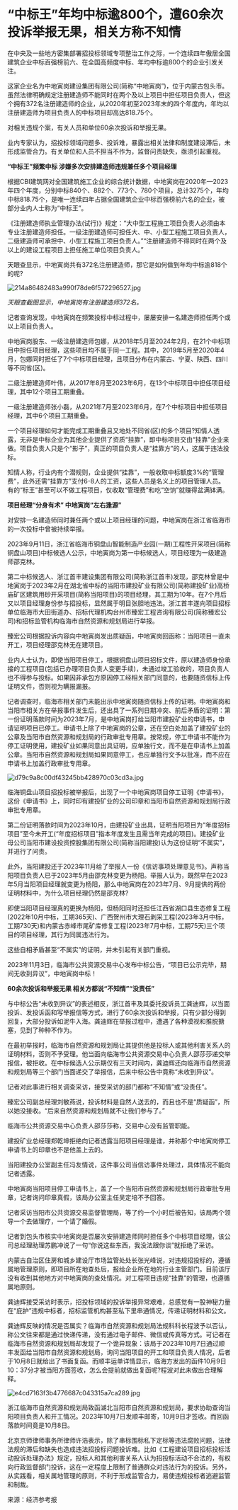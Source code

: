 # “中标王”年均中标逾800个，遭60余次投诉举报无果，相关方称不知情

在中央及一些地方密集部署招投标领域专项整治工作之际，一个连续四年傲居全国建筑企业中标百强榜前六、在全国高频度中标、年均中标逾800个的企业引发关注。

这家企业名为中地寅岗建设集团有限公司(简称“中地寅岗”)，位于内蒙古包头市。虽然法律明确规定注册建造师不能同时在两个及以上项目中担任项目负责人，但这个拥有372名注册建造师的企业，从2020年初至2023年末的四个年度内，年均以注册建造师为项目负责人的中标项目却高达818.75个。

对相关违规个案，有关人员和单位60余次投诉和举报无果。

业内专家认为，招投标领域问题多、投诉难，暴露出相关法律和制度建设滞后，未形成监管合力。有关单位和人员不担当不作为，监督问责缺失，亟须引起重视。

**“中标王”频繁中标 涉嫌多次安排建造师违规兼任多个项目经理**

根据CBI建筑网对全国建筑施工企业的综合统计数据，中地寅岗在2020年—2023年四个年度，分别中标840个、882个、773个、780个项目，总计3275个，年均中标818.75个，是唯一连续四年占据全国建筑企业中标百强榜前六名的企业，被部分业内人士称为“中标王”。

《注册建造师执业管理办法(试行)》规定：“大中型工程施工项目负责人必须由本专业注册建造师担任。一级注册建造师可担任大、中、小型工程施工项目负责人，二级建造师可承担中、小型工程施工项目负责人。”“注册建造师不得同时在两个及以上的建设工程项目上担任施工单位项目负责人。”

天眼查显示，中地寅岗共有372名注册建造师，那它是如何做到年均中标逾818个的呢?

![214a86482483a990f78de6f572296527.jpg](https://raw.githubusercontent.com/qqhsx/qqnews_image/main/2024/04/11/“中标王”年均中标逾800个，遭60余次投诉举报无果，相关方称不知情/214a86482483a990f78de6f572296527.jpg)

_天眼查截图显示，中地寅岗有注册建造师372名。_

记者查询发现，中地寅岗在频繁投标中标过程中，屡屡安排一名建造师担任两个或以上项目负责人。

中地寅岗股东、一级注册建造师包娜，从2018年5月至2024年2月，在21个中标项目中担任项目经理，这些项目均不属于同一工程。其中，2019年5月至2020年4月，包娜同时担任了7个中标项目经理，且项目分布在内蒙古、宁夏、陕西、四川等不同省(区)。

二级注册建造师叶伟，从2017年8月至2023年6月，在13个中标项目中担任项目经理，其中12个项目工期重叠。

一级注册建造师张小磊，从2021年7月至2023年6月，在7个中标项目中担任项目经理，其中6个项目工期重叠。

一个项目经理如何才能完成工期重叠且又地处不同省(区)的多个项目?知情人透露，无非是中标企业为其他企业提供了资质“挂靠”，即中标项目交由“挂靠”企业来做。项目负责人只是个“影子”，真正的项目负责人是“挂靠方”的人，这属于违法投标。

知情人称，行业内有个潜规则，企业提供“挂靠”，一般收取中标额度3%的“管理费”，此外还需“挂靠方”支付6-8人的工资，这些人员是名义上的项目管理人员。有的“标王”甚至可以不做工程项目，仅收取“管理费”和吃“空饷”就赚得盆满钵满。

**项目经理“分身有术” 中地寅岗“左右逢源”**

对安排一名建造师同时兼任两个或以上项目经理的问题，中地寅岗在浙江省临海市的一次投标中曾被持续举报。

2023年9月11日，浙江省临海市铜盘山智能制造产业园(一期)工程性开采项目(简称铜盘山项目)中标候选人公示，中地寅岗为第一中标候选人，项目经理为一级建造师邵克林。

第二中标候选人、浙江首丰建设集团有限公司(简称浙江首丰)发现，邵克林曾是中地寅岗于2023年2月在湖北省中标的当阳市建投矿业有限公司(简称建投矿业)高桥庙矿区建筑用砂开采项目(简称当阳项目)的项目经理，其工期为10年。在7个月后又以项目经理身份参与招投标，显然属于明目张胆地违法。浙江首丰遂向项目招标单位临海市大田街道办、招标代理机构台州市臻宏工程咨询有限公司(简称臻宏公司)和招标监管机构临海市自然资源和规划局进行举报。

臻宏公司根据投诉内容向中地寅岗发出质疑函，中地寅岗回函称：当阳项目一直未开工，项目经理邵克林无在建项目。

业内人士认为，即使当阳项目停工，根据铜盘山项目招标文件，原以建造师身份承接的工程项目(包括已办理项目负责人变更手续)，未通过竣工验收的，项目负责人也不得参与投标。如果因非承包方原因停工经相关部门同意的，也要随资信标上传证明文件，否则视为瞒报漏报。

记者调查时，临海市相关部门未能出示中地寅岗随资信标上传的证明。中地寅岗和当阳市相关方在举报事件发生后，还出具了一系列日期冲突、前后矛盾的证明：第一份证明落款时间为2023年7月，是中地寅岗打给当阳市建投矿业的申请书，申请证明项目已停工。申请书上除了中地寅岗的公章，还在空白处加盖了建投矿业的公章及当阳市自然资源和规划局的行政审批专用章。按常规，停工申请书不能作为停工证明使用，建投矿业如果同意出具证明，应单独行文，而不是在申请书上加盖公章。当阳市自然资源和规划局如果同意停工，也应单独行文予以批准，而不应在申请书上加盖行政审批专用章。

![d79c9a8c00df43245bb428970c03cd3a.jpg](https://raw.githubusercontent.com/qqhsx/qqnews_image/main/2024/04/11/“中标王”年均中标逾800个，遭60余次投诉举报无果，相关方称不知情/d79c9a8c00df43245bb428970c03cd3a.jpg)

临海铜盘山项目招投标被举报后，出现了一个中地寅岗项目停工证明《申请书》，这份《申请书》上，同时印有建投矿业的公司印章和当阳市自然资源和规划局行政审批专用章。

第二份证明落款时间为2023年10月，由建投矿业出具，证明当阳项目为“年度招标项目”至今未开工(“年度招标项目”指本年度发生且需当年完成的项目)。建投矿业母公司当阳市建设投资控股集团有限公司(简称当阳建投)认为这份证明“不属实”，并进行了问责。

此外，当阳建投还于2023年11月给了举报人一份《信访事项处理意见书》。声称当阳项目负责人已于2023年5月由邵克林变更为杨阳。举报人认为，既然早在2023年5月当阳项目经理就变更为杨阳，那么中地寅岗在2023年7月、9月提供的两份证明材料中，为什么项目经理仍然是邵克林?

即使当阳项目经理真的更换为杨阳，但杨阳同时还担任江西省湖口县生态修复工程(2022年10月中标，工期365天)、广西贺州市大理石剥采工程(2023年3月中标，工期730天)和内蒙古赤峰市尾矿库修复工程(2023年7月中标，工期75天)三个项目的项目经理，其行为同属违法行为。

这些自相矛盾甚至“不属实”的证明，并未引起有关部门重视。

2023年11月3日，临海市公共资源交易中心发布中标公告，“项目已公示完毕，期间无收到异议”，中地寅岗中标！

**60余次投诉和举报无果 相关方都说“不知情”“没责任”**

与中标公告“未收到异议”的表述相反，浙江首丰及其委托投诉员工龚迪辉，以当面投诉、发投诉函和写举报信等方式，进行了60余次投诉和举报，只有少部分得到回复，大部分投诉如泥牛入海。龚迪辉在举报过程中，遭遇了各种漠视和推脱搪塞，见到了种种不作为。

在最初举报时，临海市自然资源和规划局让其提供他是投标人或其他利害关系人的证明材料，否则不予受理。他当面向临海市公共资源交易中心负责人邵莎莎递交举报信，被拒收。在中标候选人公示期仅有三天时间内，龚迪辉还向临海市自然资源和规划局等三个部门当面递交了举报信，后来中标公告中竟称“未收到异议”。

记者对此事进行相关调查采访，接受采访的部门都称“不知情”或“没责任”。

臻宏公司副总经理刘敏燕说，投诉材料是自然人送去的，而且也不是“质疑函”，所以她没接收。“后来自然资源和规划局就不让我们参与了。”

临海市公共资源交易中心负责人邵莎莎称，交易中心没有监管职能。

建投矿业总经理郑乾坤拒绝向记者透露当阳项目经理是谁，并称那个中地寅岗停工申请书上的印章也不是他盖上去的。

当阳建投办公室副主任冯友情说，这件事公司当信访事件处理过，具体情况不能向记者透露。

中地寅岗当阳项目停工申请书上，盖了一个当阳市自然资源和规划局行政审批专用章，记者询问印章真假，该局办公室主任吴定培不予回答。

记者采访当阳市公共资源交易监督管理局，等了约一个小时后被告知，该局两个领导一个去做理疗，一个请了婚假。

记者到包头市核实中地寅岗是否屡次安排建造师同时担任多个中标项目经理，该公司总经理助理苏鹏冲说了一句“你说这些东西，我没法跟你谈”就拒绝了采访。

内蒙古自治区住房和城乡建设厅市场监管处处长张光峰说，对违规招投标的，遵循属地管理原则，即项目所在地查处后，报给企业所在地的行业主管部门。目前该厅没有收到其他地方对中地寅岗的查处情况。对工程项目违规“挂靠”的管理，也遵循属地原则。

龚迪辉接受采访时表示，招投标领域的投诉举报异常艰难，总感觉有一股神秘力量在“庇护”违规中标者，招标监管机构甚至私下里串通情况，传递证明材料和公文。

龚迪辉反映的情况是否属实？临海市自然资源和规划局法规科科长程波予以否认，称公文往来都是通过快递传递，没有通过电子邮件、微信或传真等方式。可记者在临海市自然资源和规划局却发现了一个诡异现象：该局于2023年10月7日通过顺丰发函给当阳市自然资源和规划局，询问当阳项目的开工和项目负责人情况，后者于10月8日就给出了书面复函。而顺丰运单详情显示，临海方发出的函件10月9日10：37分才被当阳方面签收，怎么会提前就做出复函呢?程波对此未做出合理解释。

![e4cd7163f3b4776687c043315a7ca289.jpg](https://raw.githubusercontent.com/qqhsx/qqnews_image/main/2024/04/11/“中标王”年均中标逾800个，遭60余次投诉举报无果，相关方称不知情/e4cd7163f3b4776687c043315a7ca289.jpg)

浙江临海市自然资源和规划局致函湖北当阳市自然资源和规划局，要求协助查询当阳项目负责人和开工情况。2023年10月7日发顺丰邮寄，10月9日才签收。而回函落款时间竟是10月8日。

北京京师律师事务所律师许浩表示，除了串标围标私下定标等违法腐败问题，法律法规的滞后和缺失也造成违法招投标问题投诉难。比如《工程建设项目招标投标活动投诉处理办法》规定，投标人和其他利害关系人认为招投标活动不合法的，有权向行政监督部门投诉，这在一定程度上限制了普通群众对违法行为的投诉。另外，从实践看，相关属地管理的原则，不利于形成监管合力，易使违规投标者逃避监管和制裁。

来源：经济参考报

